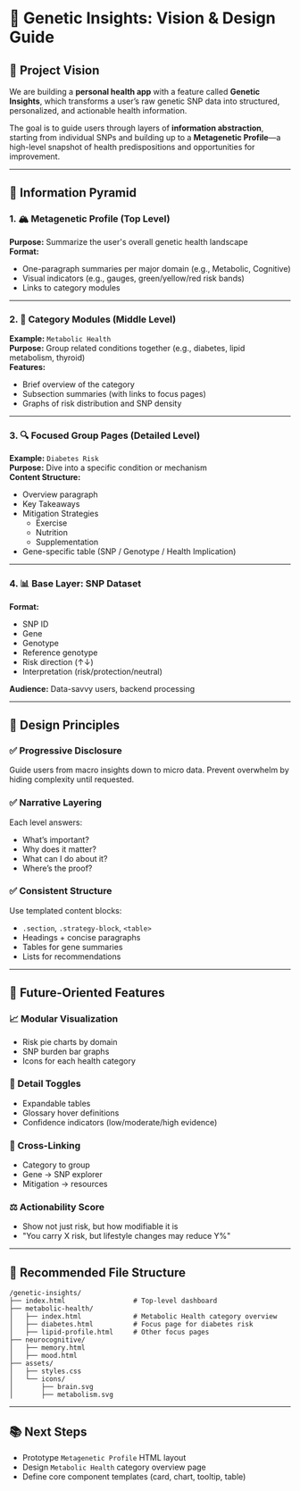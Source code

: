 # 🧬 Genetic Insights: Vision & Design Guide

## 🎯 Project Vision

We are building a **personal health app** with a feature called **Genetic Insights**, which transforms a user’s raw genetic SNP data into structured, personalized, and actionable health information.

The goal is to guide users through layers of **information abstraction**, starting from individual SNPs and building up to a **Metagenetic Profile**—a high-level snapshot of health predispositions and opportunities for improvement.

---

## 🧱 Information Pyramid

### 1. 🏔️ Metagenetic Profile (Top Level)
**Purpose:** Summarize the user's overall genetic health landscape  
**Format:**
- One-paragraph summaries per major domain (e.g., Metabolic, Cognitive)
- Visual indicators (e.g., gauges, green/yellow/red risk bands)
- Links to category modules

---

### 2. 🧩 Category Modules (Middle Level)
**Example:** `Metabolic Health`  
**Purpose:** Group related conditions together (e.g., diabetes, lipid metabolism, thyroid)  
**Features:**
- Brief overview of the category
- Subsection summaries (with links to focus pages)
- Graphs of risk distribution and SNP density

---

### 3. 🔍 Focused Group Pages (Detailed Level)
**Example:** `Diabetes Risk`  
**Purpose:** Dive into a specific condition or mechanism  
**Content Structure:**
- Overview paragraph
- Key Takeaways
- Mitigation Strategies
  - Exercise
  - Nutrition
  - Supplementation
- Gene-specific table (SNP / Genotype / Health Implication)

---

### 4. 📊 Base Layer: SNP Dataset
**Format:**
- SNP ID
- Gene
- Genotype
- Reference genotype
- Risk direction (↑↓)
- Interpretation (risk/protection/neutral)

**Audience:** Data-savvy users, backend processing

---

## 🧠 Design Principles

### ✅ Progressive Disclosure
Guide users from macro insights down to micro data. Prevent overwhelm by hiding complexity until requested.

### ✅ Narrative Layering
Each level answers:
- What’s important?
- Why does it matter?
- What can I do about it?
- Where’s the proof?

### ✅ Consistent Structure
Use templated content blocks:
- `.section`, `.strategy-block`, `<table>`
- Headings + concise paragraphs
- Tables for gene summaries
- Lists for recommendations

---

## 🌟 Future-Oriented Features

### 📈 Modular Visualization
- Risk pie charts by domain
- SNP burden bar graphs
- Icons for each health category

### 🧩 Detail Toggles
- Expandable tables
- Glossary hover definitions
- Confidence indicators (low/moderate/high evidence)

### 🔗 Cross-Linking
- Category to group
- Gene → SNP explorer
- Mitigation → resources

### ⚖️ Actionability Score
- Show not just risk, but how modifiable it is
- "You carry X risk, but lifestyle changes may reduce Y%"

---

## 📁 Recommended File Structure

```
/genetic-insights/
├── index.html                 # Top-level dashboard
├── metabolic-health/
│   ├── index.html             # Metabolic Health category overview
│   ├── diabetes.html          # Focus page for diabetes risk
│   ├── lipid-profile.html     # Other focus pages
├── neurocognitive/
│   ├── memory.html
│   ├── mood.html
├── assets/
│   ├── styles.css
│   └── icons/
│       ├── brain.svg
│       ├── metabolism.svg
```

---

## 📚 Next Steps

- Prototype `Metagenetic Profile` HTML layout
- Design `Metabolic Health` category overview page
- Define core component templates (card, chart, tooltip, table)
